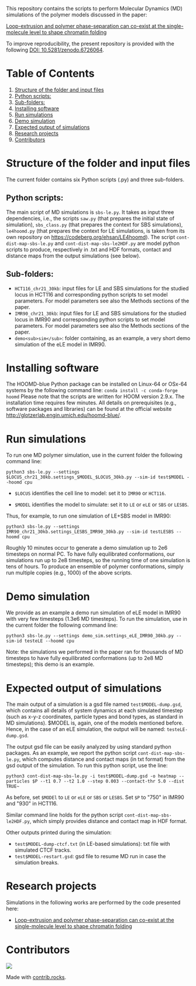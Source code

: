 
This repository contains the scripts to perform Molecular Dynamics (MD) simulations of the polymer models discussed in the paper:

[Loop-extrusion and polymer phase-separation can co-exist at the single-molecule level to shape chromatin folding](https://www.biorxiv.org/content/10.1101/2021.11.02.466589v1)

To improve reproducibility, the present repository is provided with the following [DOI: 10.5281/zenodo.6726064](https://doi.org/10.5281/zenodo.6726064).

# Table of Contents

1.  [Structure of the folder and input files](#orgd8d06c7)
   1.  [Python scripts:](#org64e7fd0)
   2.  [Sub-folders:](#orgb9108a2)
2.  [Installing software](#org6d7c358)
3.  [Run simulations](#org93e1704)
4.  [Demo simulation](#orga3d6646)
5.  [Expected output of simulations](#org4b3a092)
6.  [Research projects](#org658b6d5)
7.  [Contributors](#org1af79e9)



<a id="orgd8d06c7"></a>

# Structure of the folder and input files

The current folder contains six Python scripts (.py) and three sub-folders.


<a id="org64e7fd0"></a>

## Python scripts:

The main script of MD simulations is `sbs-le.py`. It takes as input three dependencies, i.e., the scripts `saw.py` (that prepares the initial state of simulation), `sbs_class.py` (that prepares the context for SBS simulations), `le4hoomd.py` (that prepares the context for LE simulations, is taken from its own repository on <https://codeberg.org/ehsan/LE4hoomd>). The script `cont-dist-map-sbs-le.py` and `cont-dist-map-sbs-le2HDF.py` are model python scripts to produce, respectively in .txt and HDF formats, contact and distance maps from the output simulations (see below).


<a id="orgb9108a2"></a>

## Sub-folders:

-   `HCT116_chr21_30kb`: input files for LE and SBS simulations for the studied locus in HCT116 and corresponding python scripts to set model parameters. For model parameters see also the Methods sections of the paper.
-   `IMR90_chr21_30kb`: input files for LE and SBS simulations for the studied locus in IMR90 and corresponding python scripts to set model parameters. For model parameters see also the Methods sections of the paper.
-   `demo<sub>sim</sub>`: folder containing, as an example, a very short demo simulation of the eLE model in IMR90.


<a id="org6d7c358"></a>

# Installing software

The HOOMD-blue Python package can be installed on Linux-64 or OSx-64 systems by the following command line:
`conda install -c conda-forge hoomd`
Please note that the scripts are written for HOOM version 2.9.x. The installation time requires few minutes. All details on prerequisites (e.g., software packages and libraries) can be found at the official website <http://glotzerlab.engin.umich.edu/hoomd-blue/>.


<a id="org93e1704"></a>

# Run simulations

To run one MD polymer simulation, use in the current folder the following command line:

    python3 sbs-le.py --settings $LOCUS_chr21_30kb.settings_$MODEL_$LOCUS_30kb.py --sim-id test$MODEL --hoomd cpu

-   `$LOCUS` identifies the cell line to model: set it to `IMR90` or `HCT116`.

-   `$MODEL` identifies the model to simulate: set it to `LE` or `eLE` or `SBS` or `LESBS`.

Thus, for example, to run one simulation of LE+SBS model in IMR90:

    python3 sbs-le.py --settings IMR90_chr21_30kb.settings_LESBS_IMR90_30kb.py --sim-id testLESBS --hoomd cpu

Roughly 10 minutes occur to generate a demo simulation up to 2e6 timesteps on normal PC. To have fully equilibrated conformations, our simulations run up to 2e8 timesteps, so the running time of one simulation is tens of hours. To produce an ensemble of polymer conformations, simply run multiple copies (e.g., 1000) of the above scripts.


<a id="orga3d6646"></a>

# Demo simulation

We provide as an example a demo run simulation of eLE model in IMR90 with very few timesteps (1.3e6 MD timesteps). To run the simulation, use in the current folder the following command line:

    python3 sbs-le.py --settings demo_sim.settings_eLE_IMR90_30kb.py --sim-id testeLE --hoomd cpu

Note: the simulations we performed in the paper ran for thousands of MD timesteps to have fully equilibrated conformations (up to 2e8 MD timesteps); this demo is an example.


<a id="org4b3a092"></a>

# Expected output of simulations

The main output of a simulation is a gsd file named `test$MODEL-dump.gsd`, which contains all details of system dynamics at each simulated timestep (such as x-y-z coordinates, particle types and bond types, as standard in MD simulations). $MODEL is, again, one of the models mentioned before. Hence, in the case of an eLE simulation, the output will be named: `testeLE-dump.gsd`.

The output gsd file can be easily analyzed by using standard python packages. As an example, we report the python script `cont-dist-map-sbs-le.py`, which computes distance and contact maps (in txt format) from the gsd output of the simulation. To run this python script, use the line:

    python3 cont-dist-map-sbs-le.py -i test$MODEL-dump.gsd -o heatmap --particles $P --t1 0.7 --t2 1.0 --step 0.003 --contact-thr 5.0 --dist TRUE~

As before, set `$MODEl` to `LE` or `eLE` or `SBS` or `LESBS`. Set `$P` to "750" in IMR90 and "930" in HCT116.

Similar command line holds for the python script `cont-dist-map-sbs-le2HDF.py`, which simply provides distance and contact map in HDF format.

Other outputs printed during the simulation:

-   `test$MODEL-dump-ctcf.txt` (in LE-based simulations): txt file with simulated CTCF tracks.
-   `test$MODEL-restart.gsd`: gsd file to resume MD run in case the simulation breaks.


<a id="org658b6d5"></a>

# Research projects

Simulations in the following works are performed by the code presented here:

-   [Loop-extrusion and polymer phase-separation can co-exist at the single-molecule level to shape chromatin folding](https://www.biorxiv.org/content/10.1101/2021.11.02.466589v1)


<a id="org1af79e9"></a>

# Contributors

<a href="https://github.com/ehsanirani/PhaseSeparation-LoopExtrusion-MD/graphs/contributors">
  <img src="https://contrib.rocks/image?repo=ehsanirani/PhaseSeparation-LoopExtrusion-MD" />
</a>

Made with [contrib.rocks](https://contrib.rocks).

